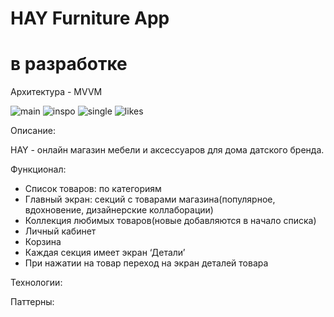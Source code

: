 # HAY Furniture App 
# в разработке
Архитектура - MVVM

![main](https://github.com/katyamichal/HAY/assets/124366801/00a6ad54-585e-4ed7-8f39-abe59383c717)  ![inspo](https://github.com/katyamichal/HAY/assets/124366801/50b37a6b-bfc7-47cc-a557-fd39fde1dacb)  ![single](https://github.com/katyamichal/HAY/assets/124366801/d14d0c3e-3b58-43a7-9496-57a621a00edc)  ![likes](https://github.com/katyamichal/HAY/assets/124366801/c92ced2d-2960-44e8-877a-b6eca52e794a)

Описание:

HAY - онлайн магазин мебели и аксессуаров для дома датского бренда. 

Функционал: 

- Список товаров: по категориям
- Главный экран: секций с товарами магазина(популярное, вдохновение, дизайнерские коллаборации)
- Коллекция любимых товаров(новые добавляются в начало списка)
- Личный кабинет
- Корзина
- Каждая секция имеет экран ‘Детали’
- При нажатии на товар переход на экран деталей товара

Технологии:


Паттерны:
